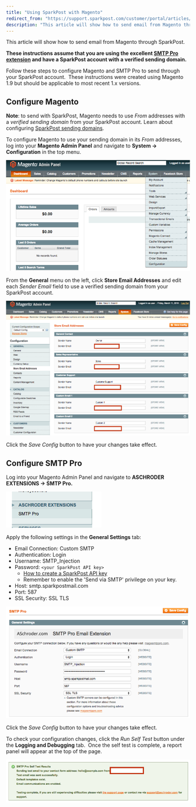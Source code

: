 ```yaml
---
title: "Using SparkPost with Magento"
redirect_from: "https://support.sparkpost.com/customer/portal/articles/2356667-using-sparkpost-with-magento"
description: "This article will show how to send email from Magento through Spark Post These instructions assume that you are using the excellent SMTP Pro extension and have a Spark Post account with a verified sending domain Follow these steps to configure Magento and SMTP Pro to send through your Spark..."
---
```


This article will show how to send email from Magento through SparkPost. 

**These instructions assume that you are using the excellent [SMTP Pro extension](https://www.magentocommerce.com/magento-connect/smtp-pro-email-free-custom-smtp-email.html) and have a SparkPost account with a verified sending domain.**

Follow these steps to configure Magento and SMTP Pro to send through your SparkPost account.  These instructions were created using Magento 1.9 but should be applicable to most recent 1.x versions.

## Configure Magento

**Note**: to send with SparkPost, Magento needs to use *From* addresses with a *verified sending domain* from your SparkPost account. Learn about configuring [SparkPost sending domains](https://support.sparkpost.com/customer/portal/articles/2216798).

To configure Magento to use your sending domain in its *From* addresses, log into your **Magento Admin Panel** and navigate to **System -> Configuration** in the top menu.

![](media/magento/magento1_original.png)

From the **General** menu on the left, click **Store Email Addresses** and edit each *Sender Email* field to use a verified sending domain from your SparkPost account.

![](media/magento/magento2fixed_original.png)

Click the *Save Config* button to have your changes take effect.

## Configure SMTP Pro

Log into your Magento Admin Panel and navigate to **ASCHRODER EXTENSIONS -> SMTP Pro.**

**![](media/magento/magento3_original.png)**

Apply the following settings in the **General Settings** tab:

* Email Connection: Custom SMTP
* Authentication: Login
* Username: SMTP_Injection
* Password: `<your SparkPost API key>`
    * [How to create a SparkPost API key](https://support.sparkpost.com/customer/portal/articles/1933377)
    * Remember to enable the 'Send via SMTP' privilege on your key.
* Host: smtp.sparkpostmail.com
* Port: 587
* SSL Security: SSL TLS

![](media/magento/magento4_original.png)

Click the *Save Config* button to have your changes take effect.

To check your configuration changes, click the *Run Self Test* button under the **Logging and Debugging** tab.  Once the self test is complete, a report panel will appear at the top of the page.

![](media/magento/magento5_original.png)